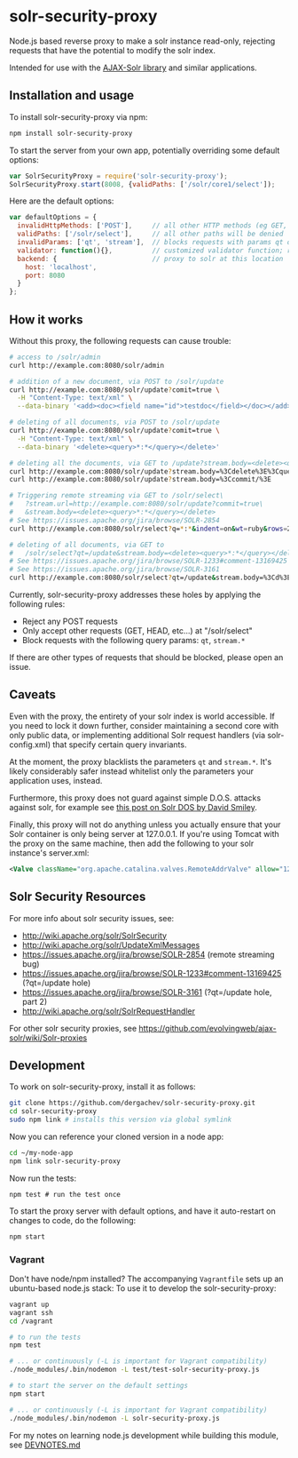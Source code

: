 solr-security-proxy
===================

Node.js based reverse proxy to make a solr instance read-only, rejecting requests that have the potential to modify the solr index. 

Intended for use with the [AJAX-Solr library](https://github.com/evolvingweb/ajax-solr)
and similar applications.

Installation and usage
----------------------

To install solr-security-proxy via npm:

```bash
npm install solr-security-proxy
```

To start the server from your own app, potentially overriding some default options:

```js
var SolrSecurityProxy = require('solr-security-proxy');
SolrSecurityProxy.start(8008, {validPaths: ['/solr/core1/select']);
```

Here are the default options:

```js
var defaultOptions = {
  invalidHttpMethods: ['POST'],     // all other HTTP methods (eg GET, HEAD, PUT, etc) will be allowed
  validPaths: ['/solr/select'],     // all other paths will be denied
  invalidParams: ['qt', 'stream'],  // blocks requests with params qt or stream.* (all other params are allowed)
  validator: function(){},          // customized validator function; receives (request, options) as arguments
  backend: {                        // proxy to solr at this location
    host: 'localhost',
    port: 8080
  }
};
```

How it works
------------

Without this proxy, the following requests can cause trouble:

```bash
# access to /solr/admin
curl http://example.com:8080/solr/admin

# addition of a new document, via POST to /solr/update
curl http://example.com:8080/solr/update?comit=true \
  -H "Content-Type: text/xml" \
  --data-binary '<add><doc><field name="id">testdoc</field></doc></add>'

# deleting of all documents, via POST to /solr/update
curl http://example.com:8080/solr/update?comit=true \
  -H "Content-Type: text/xml" \
  --data-binary '<delete><query>*:*</query></delete>'

# deleting all the documents, via GET to /update?stream.body=<delete><query>*:*</query></delete>&commit=true
curl http://example.com:8080/solr/update?stream.body=%3Cdelete%3E%3Cquery%3E*%3A*%3C%2Fquery%3E%3C%2Fdelete%3E%0A  
curl http://example.com:8080/solr/update?stream.body=%3Ccommit/%3E

# Triggering remote streaming via GET to /solr/select\
#   ?stream.url=http://example.com:8080/solr/update?commit=true\
#   &stream.body=<delete><query>*:*</query></delete>
# See https://issues.apache.org/jira/browse/SOLR-2854
curl http://example.com:8080/solr/select?q=*:*&indent=on&wt=ruby&rows=2&stream.url=http%3A%2F%2Fexample.com%3A8080%2Fsolr%2Fupdate%3Fcommit%3Dtruetream.body%3D%3Cdelete%3E%3Cquery%3E*%3A*%3C%2Fquery%3E%3C%2Fdelete%3E

# deleting of all documents, via GET to 
#   /solr/select?qt=/update&stream.body=<delete><query>*:*</query></delete>
# See https://issues.apache.org/jira/browse/SOLR-1233#comment-13169425
# See https://issues.apache.org/jira/browse/SOLR-3161
curl http://example.com:8080/solr/select?qt=/update&stream.body=%3Cd%3E%3Cdelete%3E%3Cquery%3E*%3A*%3C%2Fquery%3E%3C%2Fdelete%3E%3Ccommit%2F%3E%3C%2Fd%3E

```

Currently, solr-security-proxy addresses these holes by applying the following rules:

* Reject any POST requests
* Only accept other requests (GET, HEAD, etc...) at "/solr/select"
* Block requests with the following query params: `qt`, `stream.*`

If there are other types of requests that should be blocked, please open an issue.

Caveats
-------

Even with the proxy, the entirety of your solr index is world accessible. If
you need to lock it down further, consider maintaining a second core with only
public data, or implementing additional Solr request handlers (via
solr-config.xml) that specify certain query invariants.

At the moment, the proxy blacklists the parameters `qt` and `stream.*`. It's
likely considerably safer instead whitelist only the parameters your
application uses, instead.

Furthermore, this proxy does not guard against simple D.O.S. attacks against
solr, for example see [this post on Solr DOS by David
Smiley](https://groups.google.com/d/msg/ajax-solr/zhrG-CncrRE/HsyRwmR4mEsJ).

Finally, this proxy will not do anything unless you actually ensure that your
Solr container is only being server at 127.0.0.1. If you're using Tomcat with
the proxy on the same machine, then add the following to your solr instance's
server.xml:

```xml
<Valve className="org.apache.catalina.valves.RemoteAddrValve" allow="127\.0\.0\.1"/>
```

Solr Security Resources
-----------------------

For more info about solr security issues, see:

* http://wiki.apache.org/solr/SolrSecurity
* http://wiki.apache.org/solr/UpdateXmlMessages
* https://issues.apache.org/jira/browse/SOLR-2854 (remote streaming bug)
* https://issues.apache.org/jira/browse/SOLR-1233#comment-13169425 (?qt=/update hole)
* https://issues.apache.org/jira/browse/SOLR-3161 (?qt=/update hole, part 2)
* http://wiki.apache.org/solr/SolrRequestHandler

For other solr security proxies, see https://github.com/evolvingweb/ajax-solr/wiki/Solr-proxies 

Development
-----------

To work on solr-security-proxy, install it as follows:

```bash
git clone https://github.com/dergachev/solr-security-proxy.git
cd solr-security-proxy
sudo npm link # installs this version via global symlink
```

Now you can reference your cloned version in a node app:

```bash
cd ~/my-node-app
npm link solr-security-proxy
```

Now run the tests:

```
npm test # run the test once
```

To start the proxy server with default options, and have it auto-restart on changes to code, do the following:

```bash
npm start 
```

### Vagrant

Don't have node/npm installed? The accompanying `Vagrantfile` sets up an ubuntu-based node.js stack:
To use it to develop the solr-security-proxy:

```bash
vagrant up
vagrant ssh
cd /vagrant

# to run the tests
npm test

# ... or continuously (-L is important for Vagrant compatibility)
./node_modules/.bin/nodemon -L test/test-solr-security-proxy.js 

# to start the server on the default settings
npm start

# ... or continuously (-L is important for Vagrant compatibility)
./node_modules/.bin/nodemon -L solr-security-proxy.js
```

For my notes on learning node.js development while building this module, see
[DEVNOTES.md](https://github.com/dergachev/solr-security-proxy/blob/master/DEVNOTES.md)
